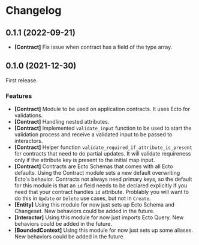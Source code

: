 # Changelog

## 0.1.1 (2022-09-21)

* **[Contract]** Fix issue when contract has a field of the type array.

## 0.1.0 (2021-12-30)

First release.

### Features

* **[Contract]** Module to be used on application contracts. It uses Ecto for validations.
* **[Contract]** Handling nested attributes.
* **[Contract]** Implemented `validate_input` function to be used to start the validation process and receive a validated input to be passed to interactors.
* **[Contract]** Helper function `validate_required_if_attribute_is_present` for contracts that need to do partial updates. It will validate requireness only if the attribute key is present to the initial map input.
* **[Contract]** Contracts are Ecto Schemas that comes with all Ecto defaults. Using the Contract module sets a new default overwriting Ecto's behavior. Contracts not always need primary keys, so the default for this module is that an `id` field needs to be declared explicitly if you need that your contract handles `id` attribute. Problably you will want to do this in `Update` or `Delete` use cases, but not in `Create`.
* **[Entity]** Using this module for now just sets up Ecto Schema and Changeset. New behaviors could be added in the future.
* **[Interactor]** Using this module for now just imports Ecto Query. New behaviors could be added in the future.
* **[BoundedContext]** Using this module for now just sets up some aliases. New behaviors could be added in the future.
